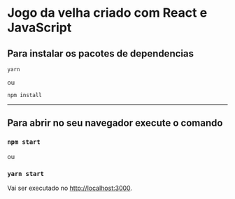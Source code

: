 # Jogo da velha criado com React e JavaScript

## Para instalar os pacotes de dependencias
~~~
yarn
~~~
ou
~~~
npm install
~~~
---
## Para abrir no seu navegador execute o comando

### `npm start`
ou
### `yarn start`

Vai ser executado no [http://localhost:3000](http://localhost:3000).

